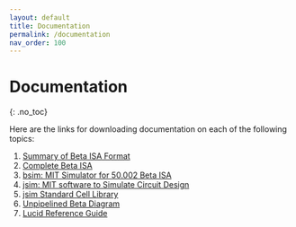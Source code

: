 ```yaml
---
layout: default 
title: Documentation 
permalink: /documentation
nav_order: 100
---
```


# Documentation
{: .no_toc}

Here are the links for downloading documentation on each of the following topics:
1. [Summary of Beta ISA Format](https://www.dropbox.com/scl/fi/40q782zsoqt69z9yur9nv/beta_instruction.pdf?rlkey=wynzlk3dov5p6o5n9r25rangj&dl=0) 
2. [Complete Beta ISA](https://www.dropbox.com/scl/fi/etuns7ggy93j7ph868i5r/beta.pdf?rlkey=29kf8f1rkceok0hwt8gk91ka4&dl=1) 
3. [bsim: MIT Simulator for 50.002 Beta ISA ](https://www.dropbox.com/scl/fi/psjv77mobp12srafj3us2/bsim.pdf?rlkey=qismnxs1al85qyorj1rxit7ow&dl=0)
4. [jsim: MIT software to Simulate Circuit Design ](https://www.dropbox.com/scl/fi/e77s40fpygxgjjfkht2vp/jsim.pdf?rlkey=8z6jsfohpo6hoe1a467u5yfwg&dl=0) 
5. [jsim Standard Cell Library](https://www.dropbox.com/scl/fi/sesatylsqihuju4p7jiwr/standard_cell_library.pdf?rlkey=s7sd8fb7rsz1k66nuuyk9rwo0&dl=0) 
6. [Unpipelined Beta Diagram](https://www.dropbox.com/scl/fi/4nrs5b5d6u1shqdl5i88r/Unpipelined_Beta.pdf?rlkey=acc5cekcutl5gqti85uz4myc5&dl=0) 
7. [Lucid Reference Guide ](https://www.dropbox.com/scl/fi/q3u4vr024ins5kls2u69n/Lucid_Reference.pdf?rlkey=r59dh3ft8fhsddq1fez4npo4n&dl=0)

